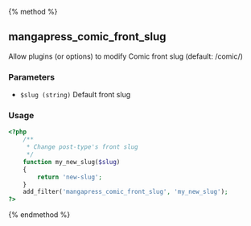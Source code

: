 {% method %}
## mangapress_comic_front_slug

Allow plugins (or options) to modify Comic front slug (default: /comic/)

### Parameters
* `$slug (string)` Default front slug

### Usage

```php
<?php    
    /**
     * Change post-type's front slug
     */
    function my_new_slug($slug)
    {
        return 'new-slug';
    }
    add_filter('mangapress_comic_front_slug', 'my_new_slug');
?>
```

{% endmethod %}

